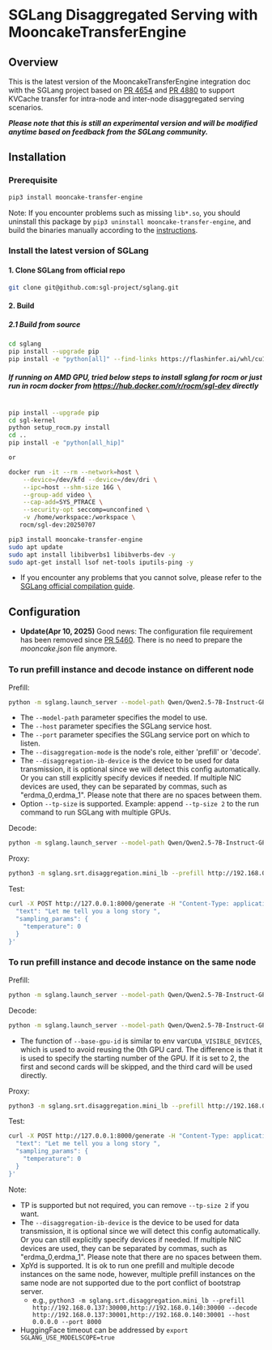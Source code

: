 # SGLang Disaggregated Serving with MooncakeTransferEngine

## Overview
This is the latest version of the MooncakeTransferEngine integration doc with the SGLang project based on [PR 4654](https://github.com/sgl-project/sglang/pull/4654) and [PR 4880](https://github.com/sgl-project/sglang/pull/4880) to support KVCache transfer for intra-node and inter-node disaggregated serving scenarios.


**_Please note that this is still an experimental version and will be modified anytime based on feedback from the SGLang community._**

## Installation
### Prerequisite
```bash
pip3 install mooncake-transfer-engine
```

Note: If you encounter problems such as missing `lib*.so`, you should uninstall this package by `pip3 uninstall mooncake-transfer-engine`, and build the binaries manually according to the [instructions](build.md).

### Install the latest version of SGLang
#### 1. Clone SGLang from official repo
```bash
git clone git@github.com:sgl-project/sglang.git
```
#### 2. Build
##### 2.1 Build from source
```bash
cd sglang
pip install --upgrade pip
pip install -e "python[all]" --find-links https://flashinfer.ai/whl/cu124/torch2.5/flashinfer-python
```

#####  If running on AMD GPU, tried below steps to install sglang for rocm or just run in rocm docker from https://hub.docker.com/r/rocm/sgl-dev directly
```bash

pip install --upgrade pip
cd sgl-kernel
python setup_rocm.py install
cd ..
pip install -e "python[all_hip]"

or

docker run -it --rm --network=host \
    --device=/dev/kfd --device=/dev/dri \
    --ipc=host --shm-size 16G \
    --group-add video \
    --cap-add=SYS_PTRACE \
    --security-opt seccomp=unconfined \
    -v /home/workspace:/workspace \
   rocm/sgl-dev:20250707

pip3 install mooncake-transfer-engine
sudo apt update
sudo apt install libibverbs1 libibverbs-dev -y
sudo apt-get install lsof net-tools iputils-ping -y

```

 - If you encounter any problems that you cannot solve, please refer to the [SGLang official compilation guide](https://docs.sglang.ai/start/install.html).

## Configuration

 - **Update(Apr 10, 2025)** Good news: The configuration file requirement has been removed since [PR 5460](https://github.com/sgl-project/sglang/pull/5460). There is no need to prepare the _mooncake.json_ file anymore.



### To run prefill instance and decode instance on different node

Prefill: 
```bash
python -m sglang.launch_server --model-path Qwen/Qwen2.5-7B-Instruct-GPTQ-Int4 --disaggregation-mode prefill --port 30000 --host 192.168.0.137 --tp-size 2
```
 - The `--model-path` parameter specifies the model to use.
 - The `--host` parameter specifies the SGLang service host.
 - The `--port` parameter specifies the SGLang service port on which to listen.
 - The `--disaggregation-mode` is the node's role, either 'prefill' or 'decode'.
 - The `--disaggregation-ib-device` is the device to be used for data transmission, it is optional since we will detect this config automatically. Or you can still explicitly specify devices if needed. If multiple NIC devices are used, they can be separated by commas, such as "erdma_0,erdma_1". Please note that there are no spaces between them.
 - Option `--tp-size` is supported. Example: append `--tp-size 2` to the run command to run SGLang with multiple GPUs.

Decode:
```bash
python -m sglang.launch_server --model-path Qwen/Qwen2.5-7B-Instruct-GPTQ-Int4 --disaggregation-mode decode --port 30001 --host 192.168.0.140 --tp-size 2
```

Proxy:
```bash
python3 -m sglang.srt.disaggregation.mini_lb --prefill http://192.168.0.137:30000 --decode http://192.168.0.140:30001 --host 0.0.0.0 --port 8000
```

Test:
```bash
curl -X POST http://127.0.0.1:8000/generate -H "Content-Type: application/json" -d '{
  "text": "Let me tell you a long story ",
  "sampling_params": {
    "temperature": 0
  }
}'
```

### To run prefill instance and decode instance on the same node

Prefill: 
```bash
python -m sglang.launch_server --model-path Qwen/Qwen2.5-7B-Instruct-GPTQ-Int4 --disaggregation-mode prefill --port 30000 --host 192.168.0.137 --tp-size 2
```

Decode:
```bash
python -m sglang.launch_server --model-path Qwen/Qwen2.5-7B-Instruct-GPTQ-Int4 --disaggregation-mode decode --port 30001 --base-gpu-id 2 --host 192.168.0.137 --tp-size 2
```
 - The function of `--base-gpu-id` is similar to env var`CUDA_VISIBLE_DEVICES`, which is used to avoid reusing the 0th GPU card. The difference is that it is used to specify the starting number of the GPU. If it is set to 2, the first and second cards will be skipped, and the third card will be used directly.

Proxy:
```bash
python3 -m sglang.srt.disaggregation.mini_lb --prefill http://192.168.0.137:30000 --decode http://192.168.0.137:30001 --host 0.0.0.0 --port 8000
```

Test:
```bash
curl -X POST http://127.0.0.1:8000/generate -H "Content-Type: application/json" -d '{
  "text": "Let me tell you a long story ",
  "sampling_params": {
    "temperature": 0
  }
}'
```

Note:
 - TP is supported but not required, you can remove `--tp-size 2` if you want.
 - The `--disaggregation-ib-device` is the device to be used for data transmission, it is optional since we will detect this config automatically. Or you can still explicitly specify devices if needed. If multiple NIC devices are used, they can be separated by commas, such as "erdma_0,erdma_1". Please note that there are no spaces between them.
 - XpYd is supported. It is ok to run one prefill and multiple decode instances on the same node, however, multiple prefill instances on the same node are not supported due to the port conflict of bootstrap server.
   - e.g., `python3 -m sglang.srt.disaggregation.mini_lb --prefill http://192.168.0.137:30000,http://192.168.0.140:30000 --decode http://192.168.0.137:30001,http://192.168.0.140:30001 --host 0.0.0.0 --port 8000`
 - HuggingFace timeout can be addressed by `export SGLANG_USE_MODELSCOPE=true`